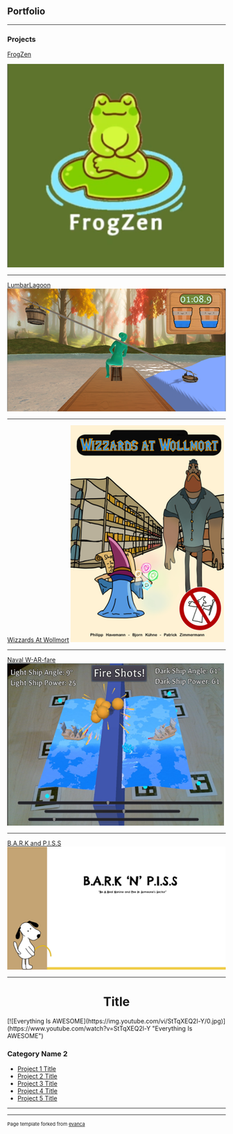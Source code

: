 ## Portfolio

---

### Projects



[FrogZen](/FrogZen_ProjectPage)


[<img src="images/FrogZen_Logo.png" alt="TestImageLink" width="500">](/FrogZen_ProjectPage)

---
[LumbarLagoon](/LumbarLagoon_ProjectPage)
<img src="images/lumbar_lagoon_water_collection.png?raw=true" width="600">

---
[Wizzards At Wollmort](/WAW_ProjectPage)
<img src="images/WaW_Thumbnail.png?raw=true" height="500">

---
[Naval W-AR-fare](/NavalWarfare_ProjectPage)
<img src="images/NavalWarfare_screenshot.png?raw=true" width="500">

---
[B.A.R.K and P.I.S.S](/BNP_ProjectPage)
<img src="images/BARK_and_PISS_heading_slide.png?raw=true" width="600">

---

<h1 align="center"> Title </h1>
[![Everything Is AWESOME](https://img.youtube.com/vi/StTqXEQ2l-Y/0.jpg)](https://www.youtube.com/watch?v=StTqXEQ2l-Y "Everything Is AWESOME")

### Category Name 2

- [Project 1 Title](http://example.com/)
- [Project 2 Title](http://example.com/)
- [Project 3 Title](http://example.com/)
- [Project 4 Title](http://example.com/)
- [Project 5 Title](http://example.com/)

---




---
<p style="font-size:11px">Page template forked from <a href="https://github.com/evanca/quick-portfolio">evanca</a></p>
<!-- Remove above link if you don't want to attibute -->

